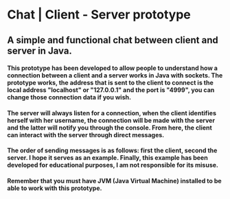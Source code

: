 # Chat | Client - Server prototype
## A simple and functional chat between client and server in Java.
#### This prototype has been developed to allow people to understand how a connection between a client and a server works in Java with sockets. The prototype works, the address that is sent to the client to connect is the local address "localhost" or "127.0.0.1" and the port is "4999", you can change those connection data if you wish.

#### The server will always listen for a connection, when the client identifies herself with her username, the connection will be made with the server and the latter will notify you through the console. From here, the client can interact with the server through direct messages. 

#### The order of sending messages is as follows: first the client, second the server. I hope it serves as an example. Finally, this example has been developed for educational purposes, I am not responsible for its misuse.

#### Remember that you must have JVM (Java Virtual Machine) installed to be able to work with this prototype.
